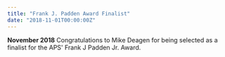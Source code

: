 ```yaml
---
title: "Frank J. Padden Award Finalist"
date: "2018-11-01T00:00:00Z"
---
```

**November 2018** Congratulations to Mike Deagen for being selected as a finalist for the APS' Frank J Padden Jr. Award.